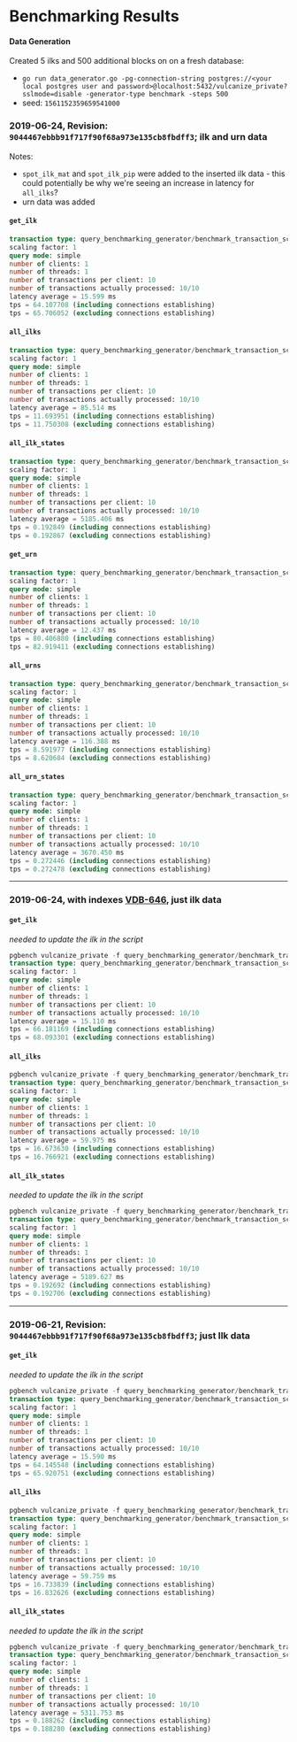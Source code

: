 # Benchmarking Results


#### Data Generation 
Created 5 ilks and 500 additional blocks on on a fresh database:
- `go run data_generator.go -pg-connection-string postgres://<your local postgres user and password>@localhost:5432/vulcanize_private?sslmode=disable -generator-type benchmark -steps 500`
- seed: `1561152359659541000`


### 2019-06-24, Revision: `9044467ebbb91f717f90f68a973e135cb8fbdff3`; ilk and urn data
Notes:
- `spot_ilk_mat` and `spot_ilk_pip` were added to the inserted ilk data - this could potentially be why we're seeing an increase
in latency for `all_ilks`?
- urn data was added

#### `get_ilk`
```sql
transaction type: query_benchmarking_generator/benchmark_transaction_scripts/get_ilk.sql
scaling factor: 1
query mode: simple
number of clients: 1
number of threads: 1
number of transactions per client: 10
number of transactions actually processed: 10/10
latency average = 15.599 ms
tps = 64.107708 (including connections establishing)
tps = 65.706052 (excluding connections establishing)
```
#### `all_ilks`
```sql
transaction type: query_benchmarking_generator/benchmark_transaction_scripts/all_ilks.sql
scaling factor: 1
query mode: simple
number of clients: 1
number of threads: 1
number of transactions per client: 10
number of transactions actually processed: 10/10
latency average = 85.514 ms
tps = 11.693951 (including connections establishing)
tps = 11.750308 (excluding connections establishing)
```
#### `all_ilk_states`
```sql
transaction type: query_benchmarking_generator/benchmark_transaction_scripts/all_ilk_states.sql
scaling factor: 1
query mode: simple
number of clients: 1
number of threads: 1
number of transactions per client: 10
number of transactions actually processed: 10/10
latency average = 5185.406 ms
tps = 0.192849 (including connections establishing)
tps = 0.192867 (excluding connections establishing)
```
#### `get_urn`
```sql
transaction type: query_benchmarking_generator/benchmark_transaction_scripts/get_urn.sql
scaling factor: 1
query mode: simple
number of clients: 1
number of threads: 1
number of transactions per client: 10
number of transactions actually processed: 10/10
latency average = 12.437 ms
tps = 80.406880 (including connections establishing)
tps = 82.919411 (excluding connections establishing)
```

#### `all_urns`
```sql
transaction type: query_benchmarking_generator/benchmark_transaction_scripts/all_urns.sql
scaling factor: 1
query mode: simple
number of clients: 1
number of threads: 1
number of transactions per client: 10
number of transactions actually processed: 10/10
latency average = 116.388 ms
tps = 8.591977 (including connections establishing)
tps = 8.620684 (excluding connections establishing)
```
#### `all_urn_states`
```sql
transaction type: query_benchmarking_generator/benchmark_transaction_scripts/all_urn_states.sql
scaling factor: 1
query mode: simple
number of clients: 1
number of threads: 1
number of transactions per client: 10
number of transactions actually processed: 10/10
latency average = 3670.450 ms
tps = 0.272446 (including connections establishing)
tps = 0.272478 (excluding connections establishing)
```
-------------------
### 2019-06-24, with indexes [VDB-646](https://github.com/vulcanize/mcd_transformers/pull/135), just ilk data
#### `get_ilk`
_needed to update the ilk in the script_
```sql
pgbench vulcanize_private -f query_benchmarking_generator/benchmark_transaction_scripts/get_ilk.sql
transaction type: query_benchmarking_generator/benchmark_transaction_scripts/get_ilk.sql
scaling factor: 1
query mode: simple
number of clients: 1
number of threads: 1
number of transactions per client: 10
number of transactions actually processed: 10/10
latency average = 15.110 ms
tps = 66.181169 (including connections establishing)
tps = 68.093301 (excluding connections establishing)
```
#### `all_ilks`
```sql
pgbench vulcanize_private -f query_benchmarking_generator/benchmark_transaction_scripts/all_ilks.sql
transaction type: query_benchmarking_generator/benchmark_transaction_scripts/all_ilks.sql
scaling factor: 1
query mode: simple
number of clients: 1
number of threads: 1
number of transactions per client: 10
number of transactions actually processed: 10/10
latency average = 59.975 ms
tps = 16.673630 (including connections establishing)
tps = 16.766921 (excluding connections establishing)
```
#### `all_ilk_states`
_needed to update the ilk in the script_
```sql
pgbench vulcanize_private -f query_benchmarking_generator/benchmark_transaction_scripts/all_ilk_states.sql
transaction type: query_benchmarking_generator/benchmark_transaction_scripts/all_ilk_states.sql
scaling factor: 1
query mode: simple
number of clients: 1
number of threads: 1
number of transactions per client: 10
number of transactions actually processed: 10/10
latency average = 5189.627 ms
tps = 0.192692 (including connections establishing)
tps = 0.192706 (excluding connections establishing)
```
-------------------
### 2019-06-21, Revision: `9044467ebbb91f717f90f68a973e135cb8fbdff3`; just Ilk data
#### `get_ilk`
_needed to update the ilk in the script_
```sql
pgbench vulcanize_private -f query_benchmarking_generator/benchmark_transaction_scripts/get_ilk.sql
transaction type: query_benchmarking_generator/benchmark_transaction_scripts/get_ilk.sql
scaling factor: 1
query mode: simple
number of clients: 1
number of threads: 1
number of transactions per client: 10
number of transactions actually processed: 10/10
latency average = 15.590 ms
tps = 64.145548 (including connections establishing)
tps = 65.920751 (excluding connections establishing)
```
#### `all_ilks`
```sql
pgbench vulcanize_private -f query_benchmarking_generator/benchmark_transaction_scripts/all_ilks.sql
transaction type: query_benchmarking_generator/benchmark_transaction_scripts/all_ilks.sql
scaling factor: 1
query mode: simple
number of clients: 1
number of threads: 1
number of transactions per client: 10
number of transactions actually processed: 10/10
latency average = 59.759 ms
tps = 16.733839 (including connections establishing)
tps = 16.832626 (excluding connections establishing)
```
#### `all_ilk_states`
_needed to update the ilk in the script_
```sql
pgbench vulcanize_private -f query_benchmarking_generator/benchmark_transaction_scripts/all_ilk_states.sql
transaction type: query_benchmarking_generator/benchmark_transaction_scripts/all_ilk_states.sql
scaling factor: 1
query mode: simple
number of clients: 1
number of threads: 1
number of transactions per client: 10
number of transactions actually processed: 10/10
latency average = 5311.753 ms
tps = 0.188262 (including connections establishing)
tps = 0.188280 (excluding connections establishing)
```
